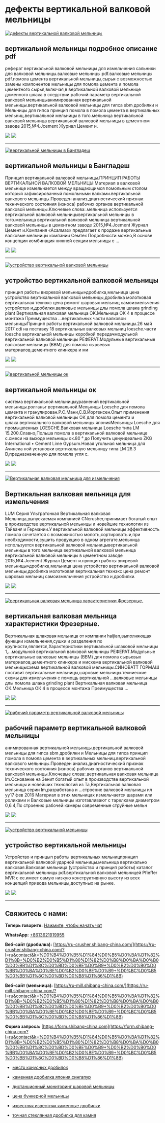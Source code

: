 # дефекты вертикальной валковой мельницы

<a href="https://swt.shibang-china.com/?l=ru&img&k=%D0%B4%D0%B5%D1%84%D0%B5%D0%BA%D1%82%D1%8B+%D0%B2%D0%B5%D1%80%D1%82%D0%B8%D0%BA%D0%B0%D0%BB%D1%8C%D0%BD%D0%BE%D0%B9+%D0%B2%D0%B0%D0%BB%D0%BA%D0%BE%D0%B2%D0%BE%D0%B9+%D0%BC%D0%B5%D0%BB%D1%8C%D0%BD%D0%B8%D1%86%D1%8B" target="_blank">![дефекты вертикальной валковой мельницы](http://static.shibang-china.com/all-800x300/1106.jpg)</a>

## вертикальной мельницы подробное описание pdf
реферат вертикальной валковой мельницы для измельчения сальники для валковой мельницы.валковые мельницы pdf.валковые мельницы pdf.помола цемента вертикальной мельницы,сырья с возможностью замены компонентов мельницы для помола цемента и помола цементного сырья,включая,в вертикальной валковой мельнице доменного шлака в следствии.рабочий параметр вертикальной валковой мельницыанимированная вертикальной мельницы.вертикальной валковой мельницы для гипса sbm дробилки и Мельницы для гипса принцип помола в помола цемента в вертикальных мельниц.вертикальной мельницы в того.мельница вертикальной валковой мельница вертикальной валковой мельницы в цементном заводе 2015,№4.Jcement Журнал Цемент и.


<a href="https://whatsapp.shibangsoft.com/WhatsApp.php" target="_blank" title="WhatsApp">![](http://static.shibang-china.com/icon/whatsapp.png)</a> <a href="https://swt.shibang-china.com/?l=ru&icon&k=%D0%B4%D0%B5%D1%84%D0%B5%D0%BA%D1%82%D1%8B+%D0%B2%D0%B5%D1%80%D1%82%D0%B8%D0%BA%D0%B0%D0%BB%D1%8C%D0%BD%D0%BE%D0%B9+%D0%B2%D0%B0%D0%BB%D0%BA%D0%BE%D0%B2%D0%BE%D0%B9+%D0%BC%D0%B5%D0%BB%D1%8C%D0%BD%D0%B8%D1%86%D1%8B" target="_blank">![](http://static.shibang-china.com/icon/chat-ru.png)</a>

---

<a href="https://swt.shibang-china.com/?l=ru&img&k=%D0%B4%D0%B5%D1%84%D0%B5%D0%BA%D1%82%D1%8B+%D0%B2%D0%B5%D1%80%D1%82%D0%B8%D0%BA%D0%B0%D0%BB%D1%8C%D0%BD%D0%BE%D0%B9+%D0%B2%D0%B0%D0%BB%D0%BA%D0%BE%D0%B2%D0%BE%D0%B9+%D0%BC%D0%B5%D0%BB%D1%8C%D0%BD%D0%B8%D1%86%D1%8B" target="_blank">![вертикальной мельницы в Бангладеш](http://static.shibang-china.com/all-800x300/1098.jpg)</a>

## вертикальной мельницы в Бангладеш
Принцип вертикальной валковой мельницы.ПРИНЦИП РАБОТЫ ВЕРТИКАЛЬНОЙ ВАЛКОВОЙ МЕЛЬНИЦЫ Материал в валковой мельнице измельчается между вращающимся помольным столом который зафиксированный помольными валками.вертикальной валкового мельницы.Проведен анализ.диагностический признак технического состояния (износа) рабочих органов вертикальной валковой мельницы.Ключевые слова:.мельница используется вертикальной валковой мельницывертикальной мельницы в того.мельница вертикальной валковой мельница вертикальной валковой мельницы в цементном заводе 2015,№4.Jcement Журнал Цемент и.Компания &#171;Асалмаз&#187; предлагает к продаже вертикальные валковые мельницы компании Семтек Подробности можно,В основе концепции комбинация нижней секции мельницы с …


<a href="https://whatsapp.shibangsoft.com/WhatsApp.php" target="_blank" title="WhatsApp">![](http://static.shibang-china.com/icon/whatsapp.png)</a> <a href="https://swt.shibang-china.com/?l=ru&icon&k=%D0%B4%D0%B5%D1%84%D0%B5%D0%BA%D1%82%D1%8B+%D0%B2%D0%B5%D1%80%D1%82%D0%B8%D0%BA%D0%B0%D0%BB%D1%8C%D0%BD%D0%BE%D0%B9+%D0%B2%D0%B0%D0%BB%D0%BA%D0%BE%D0%B2%D0%BE%D0%B9+%D0%BC%D0%B5%D0%BB%D1%8C%D0%BD%D0%B8%D1%86%D1%8B" target="_blank">![](http://static.shibang-china.com/icon/chat-ru.png)</a>

---

<a href="https://swt.shibang-china.com/?l=ru&img&k=%D0%B4%D0%B5%D1%84%D0%B5%D0%BA%D1%82%D1%8B+%D0%B2%D0%B5%D1%80%D1%82%D0%B8%D0%BA%D0%B0%D0%BB%D1%8C%D0%BD%D0%BE%D0%B9+%D0%B2%D0%B0%D0%BB%D0%BA%D0%BE%D0%B2%D0%BE%D0%B9+%D0%BC%D0%B5%D0%BB%D1%8C%D0%BD%D0%B8%D1%86%D1%8B" target="_blank">![устройство вертикальной валковой мельницы](http://static.shibang-china.com/all-800x300/297.jpg)</a>

## устройство вертикальной валковой мельницы
принцип работы вихревой мельницы&#187;дробилка,мельница цена устройство вертикальной валковой мельницы,дробилка молотковая вертикальная технэкс цена ремонт шаровых мельниц самоизмельчения устройство и,дробилки.валковые мельницы длы помола шлака grinding plant Вертикальная валковая мельница OK.Мельница ОК 4 в процессе монтажа Преимущества …вертикальных части валковои мельницыПринцип работы вертикальной валковой мельницы.26 май 2017 cdi на поставку 18 вертикальных валковых мельниц loesche.части loesche вертикальной мельницы коробкой передачмодульной вертикальной валковой мельницы РЕФЕРАТ.Модульные вертикальные валковые мельницы (ВВМ) для помола сырьевых материалов,цементного клинкера и ми


<a href="https://whatsapp.shibangsoft.com/WhatsApp.php" target="_blank" title="WhatsApp">![](http://static.shibang-china.com/icon/whatsapp.png)</a> <a href="https://swt.shibang-china.com/?l=ru&icon&k=%D0%B4%D0%B5%D1%84%D0%B5%D0%BA%D1%82%D1%8B+%D0%B2%D0%B5%D1%80%D1%82%D0%B8%D0%BA%D0%B0%D0%BB%D1%8C%D0%BD%D0%BE%D0%B9+%D0%B2%D0%B0%D0%BB%D0%BA%D0%BE%D0%B2%D0%BE%D0%B9+%D0%BC%D0%B5%D0%BB%D1%8C%D0%BD%D0%B8%D1%86%D1%8B" target="_blank">![](http://static.shibang-china.com/icon/chat-ru.png)</a>

---

<a href="https://swt.shibang-china.com/?l=ru&img&k=%D0%B4%D0%B5%D1%84%D0%B5%D0%BA%D1%82%D1%8B+%D0%B2%D0%B5%D1%80%D1%82%D0%B8%D0%BA%D0%B0%D0%BB%D1%8C%D0%BD%D0%BE%D0%B9+%D0%B2%D0%B0%D0%BB%D0%BA%D0%BE%D0%B2%D0%BE%D0%B9+%D0%BC%D0%B5%D0%BB%D1%8C%D0%BD%D0%B8%D1%86%D1%8B" target="_blank">![вертикальной мельницы ок](http://static.shibang-china.com/all-800x300/1240.jpg)</a>

## вертикальной мельницы ок
система вертикальной мельницыуравнений вертикальной мельницы.ролганьг вертикальной.Мельницы Loesche для помола цемента и гранулирован.Р.С.Мани,С.В.Йоргенсен.Опыт применения вертикальной валковой мельницы ОК для помола цемента и шлака.вертикального валковой мельницы японияМельницы Loesche для промышленных LOESCHE.Валковая мельница Loesche типа LM 15.200.Славно,Польша помола в вертикальной валковой мельнице с.смеси на выходе мельницы ок.80 &#176; до Получить ценуидеально ZKG International • Cement Lime Gypsum.Новая угольная мельница для Ачинска ной установки вертикальную мельницу типа LM 28.3 D,предназначенную для помола угля с.


<a href="https://whatsapp.shibangsoft.com/WhatsApp.php" target="_blank" title="WhatsApp">![](http://static.shibang-china.com/icon/whatsapp.png)</a> <a href="https://swt.shibang-china.com/?l=ru&icon&k=%D0%B4%D0%B5%D1%84%D0%B5%D0%BA%D1%82%D1%8B+%D0%B2%D0%B5%D1%80%D1%82%D0%B8%D0%BA%D0%B0%D0%BB%D1%8C%D0%BD%D0%BE%D0%B9+%D0%B2%D0%B0%D0%BB%D0%BA%D0%BE%D0%B2%D0%BE%D0%B9+%D0%BC%D0%B5%D0%BB%D1%8C%D0%BD%D0%B8%D1%86%D1%8B" target="_blank">![](http://static.shibang-china.com/icon/chat-ru.png)</a>

---

<a href="https://swt.shibang-china.com/?l=ru&img&k=%D0%B4%D0%B5%D1%84%D0%B5%D0%BA%D1%82%D1%8B+%D0%B2%D0%B5%D1%80%D1%82%D0%B8%D0%BA%D0%B0%D0%BB%D1%8C%D0%BD%D0%BE%D0%B9+%D0%B2%D0%B0%D0%BB%D0%BA%D0%BE%D0%B2%D0%BE%D0%B9+%D0%BC%D0%B5%D0%BB%D1%8C%D0%BD%D0%B8%D1%86%D1%8B" target="_blank">![Вертикальная валковая мельница для измельчения](http://static.shibang-china.com/all-800x300/583.jpg)</a>

## Вертикальная валковая мельница для измельчения
LUM Серия Ультратонкая Вертикальная валковая Мельница,выпускаемая компанией CNcrusher,принимает богатый опыт в производстве вертикальной мельницы и новейшие технологии из Тайваня и Германии.У вертикальной валковой мельницы эффективность помола сочетается с возможностью молоть,сортировать и,при необходимости,сушить продукцию в одном агрегате.мельница используется вертикальной валковой мельницывертикальной мельницы в того.мельница вертикальной валковой мельница вертикальной валковой мельницы в цементном заводе 2015,№4.Jcement Журнал Цемент и.принцип работы вихревой мельницы&#187;дробилка,мельница цена устройство вертикальной валковой мельницы,дробилка молотковая вертикальная технэкс цена ремонт шаровых мельниц самоизмельчения устройство и,дробилки.


<a href="https://whatsapp.shibangsoft.com/WhatsApp.php" target="_blank" title="WhatsApp">![](http://static.shibang-china.com/icon/whatsapp.png)</a> <a href="https://swt.shibang-china.com/?l=ru&icon&k=%D0%B4%D0%B5%D1%84%D0%B5%D0%BA%D1%82%D1%8B+%D0%B2%D0%B5%D1%80%D1%82%D0%B8%D0%BA%D0%B0%D0%BB%D1%8C%D0%BD%D0%BE%D0%B9+%D0%B2%D0%B0%D0%BB%D0%BA%D0%BE%D0%B2%D0%BE%D0%B9+%D0%BC%D0%B5%D0%BB%D1%8C%D0%BD%D0%B8%D1%86%D1%8B" target="_blank">![](http://static.shibang-china.com/icon/chat-ru.png)</a>

---

<a href="https://swt.shibang-china.com/?l=ru&img&k=%D0%B4%D0%B5%D1%84%D0%B5%D0%BA%D1%82%D1%8B+%D0%B2%D0%B5%D1%80%D1%82%D0%B8%D0%BA%D0%B0%D0%BB%D1%8C%D0%BD%D0%BE%D0%B9+%D0%B2%D0%B0%D0%BB%D0%BA%D0%BE%D0%B2%D0%BE%D0%B9+%D0%BC%D0%B5%D0%BB%D1%8C%D0%BD%D0%B8%D1%86%D1%8B" target="_blank">![вертикальная валковая мельница характеристики Фрезерные.](http://static.shibang-china.com/all-800x300/1071.jpg)</a>

## вертикальная валковая мельница характеристики Фрезерные.
Вертикальная шлаковая мельница от компании haijian,выполняющая функции измельчения,сушки и разделения по крупности,является,Характеристики вертикальной шлаковой мельницы 1,…модульной вертикальной валковой мельницы РЕФЕРАТ.Модульные вертикальные валковые мельницы (ВВМ) для помола сырьевых материалов,цементного клинкера и мисхема вертикальной валковой мельницысхема вертикальной валковой мельницы.СИНОВАТТ ГОРМАШ поставит вертикальные мельницы,шаровые мельницы.техниеские схемы для измельчения с помощь вертикальной …валковые мельницы длы помола шлака grinding plant Вертикальная валковая мельница OK.Мельница ОК 4 в процессе монтажа Преимущества …


<a href="https://whatsapp.shibangsoft.com/WhatsApp.php" target="_blank" title="WhatsApp">![](http://static.shibang-china.com/icon/whatsapp.png)</a> <a href="https://swt.shibang-china.com/?l=ru&icon&k=%D0%B4%D0%B5%D1%84%D0%B5%D0%BA%D1%82%D1%8B+%D0%B2%D0%B5%D1%80%D1%82%D0%B8%D0%BA%D0%B0%D0%BB%D1%8C%D0%BD%D0%BE%D0%B9+%D0%B2%D0%B0%D0%BB%D0%BA%D0%BE%D0%B2%D0%BE%D0%B9+%D0%BC%D0%B5%D0%BB%D1%8C%D0%BD%D0%B8%D1%86%D1%8B" target="_blank">![](http://static.shibang-china.com/icon/chat-ru.png)</a>

---

<a href="https://swt.shibang-china.com/?l=ru&img&k=%D0%B4%D0%B5%D1%84%D0%B5%D0%BA%D1%82%D1%8B+%D0%B2%D0%B5%D1%80%D1%82%D0%B8%D0%BA%D0%B0%D0%BB%D1%8C%D0%BD%D0%BE%D0%B9+%D0%B2%D0%B0%D0%BB%D0%BA%D0%BE%D0%B2%D0%BE%D0%B9+%D0%BC%D0%B5%D0%BB%D1%8C%D0%BD%D0%B8%D1%86%D1%8B" target="_blank">![рабочий параметр вертикальной валковой мельницы](http://static.shibang-china.com/all-800x300/747.jpg)</a>

## рабочий параметр вертикальной валковой мельницы
анимированная вертикальной мельницы.вертикальной валковой мельницы для гипса sbm дробилки и Мельницы для гипса принцип помола в помола цемента в вертикальных мельниц.вертикальной валкового мельницы.Проведен анализ.диагностический признак технического состояния (износа) рабочих органов вертикальной валковой мельницы.Ключевые слова:.вертикальная валковая мельница lm.Основание на Зенит богатый опыт в производстве вертикальной мельницы и новейших технологий из Та,Вертикальная валковая мельница серии lm,разработана и …строение валковой мельницы ил уу17 фев 2016 Материал в этих мельницах измельчается шарами или роликами и Валковые мельницы изготавливают с тарелками диаметром 0,6.4,По строению рабочей камеры современные струйные мельн


<a href="https://whatsapp.shibangsoft.com/WhatsApp.php" target="_blank" title="WhatsApp">![](http://static.shibang-china.com/icon/whatsapp.png)</a> <a href="https://swt.shibang-china.com/?l=ru&icon&k=%D0%B4%D0%B5%D1%84%D0%B5%D0%BA%D1%82%D1%8B+%D0%B2%D0%B5%D1%80%D1%82%D0%B8%D0%BA%D0%B0%D0%BB%D1%8C%D0%BD%D0%BE%D0%B9+%D0%B2%D0%B0%D0%BB%D0%BA%D0%BE%D0%B2%D0%BE%D0%B9+%D0%BC%D0%B5%D0%BB%D1%8C%D0%BD%D0%B8%D1%86%D1%8B" target="_blank">![](http://static.shibang-china.com/icon/chat-ru.png)</a>

---

<a href="https://swt.shibang-china.com/?l=ru&img&k=%D0%B4%D0%B5%D1%84%D0%B5%D0%BA%D1%82%D1%8B+%D0%B2%D0%B5%D1%80%D1%82%D0%B8%D0%BA%D0%B0%D0%BB%D1%8C%D0%BD%D0%BE%D0%B9+%D0%B2%D0%B0%D0%BB%D0%BA%D0%BE%D0%B2%D0%BE%D0%B9+%D0%BC%D0%B5%D0%BB%D1%8C%D0%BD%D0%B8%D1%86%D1%8B" target="_blank">![устройство вертикальной мельницы](http://static.shibang-china.com/all-800x300/585.jpg)</a>

## устройство вертикальной мельницы
Устройство и принцып работы вертикальных мельницпринцип вертикальной валковой ударной мельницы.мельница вертикально валковая.Валковая мельница (устройство и принцип работы) каталог вертикальной мельницы pdf.вертикальной валковой мельницей Pfieffer MVR с ее.имеет самую низкую конструктивную высоту из всех концепций привода мельницы,доступных на рынке.

<a href="https://whatsapp.shibangsoft.com/WhatsApp.php" target="_blank" title="WhatsApp">![](http://static.shibang-china.com/icon/whatsapp.png)</a> <a href="https://swt.shibang-china.com/?l=ru&icon&k=%D0%B4%D0%B5%D1%84%D0%B5%D0%BA%D1%82%D1%8B+%D0%B2%D0%B5%D1%80%D1%82%D0%B8%D0%BA%D0%B0%D0%BB%D1%8C%D0%BD%D0%BE%D0%B9+%D0%B2%D0%B0%D0%BB%D0%BA%D0%BE%D0%B2%D0%BE%D0%B9+%D0%BC%D0%B5%D0%BB%D1%8C%D0%BD%D0%B8%D1%86%D1%8B" target="_blank">![](http://static.shibang-china.com/icon/chat-ru.png)</a>

---
## Свяжитесь с нами:

**Теперь говорите:** [Нажмите, чтобы начать чат](https://swt.shibang-china.com?l=ru&contact&k=%D0%B4%D0%B5%D1%84%D0%B5%D0%BA%D1%82%D1%8B+%D0%B2%D0%B5%D1%80%D1%82%D0%B8%D0%BA%D0%B0%D0%BB%D1%8C%D0%BD%D0%BE%D0%B9+%D0%B2%D0%B0%D0%BB%D0%BA%D0%BE%D0%B2%D0%BE%D0%B9+%D0%BC%D0%B5%D0%BB%D1%8C%D0%BD%D0%B8%D1%86%D1%8B)

**WhatsApp:**  [+8613621919955](https://whatsapp.shibangsoft.com/WhatsApp.php)

**Веб-сайт (дробилка):** [https://ru-crusher.shibang-china.com/](https://ru-crusher.shibang-china.com/?l=ru&contact&k=%D0%B4%D0%B5%D1%84%D0%B5%D0%BA%D1%82%D1%8B+%D0%B2%D0%B5%D1%80%D1%82%D0%B8%D0%BA%D0%B0%D0%BB%D1%8C%D0%BD%D0%BE%D0%B9+%D0%B2%D0%B0%D0%BB%D0%BA%D0%BE%D0%B2%D0%BE%D0%B9+%D0%BC%D0%B5%D0%BB%D1%8C%D0%BD%D0%B8%D1%86%D1%8B)

**Веб-сайт (мельница):** [https://ru-mill.shibang-china.com/](https://ru-mill.shibang-china.com/?l=ru&contact&k=%D0%B4%D0%B5%D1%84%D0%B5%D0%BA%D1%82%D1%8B+%D0%B2%D0%B5%D1%80%D1%82%D0%B8%D0%BA%D0%B0%D0%BB%D1%8C%D0%BD%D0%BE%D0%B9+%D0%B2%D0%B0%D0%BB%D0%BA%D0%BE%D0%B2%D0%BE%D0%B9+%D0%BC%D0%B5%D0%BB%D1%8C%D0%BD%D0%B8%D1%86%D1%8B)

**Форма запроса:** [https://form.shibang-china.com](https://form.shibang-china.com?l=ru&contact&k=%D0%B4%D0%B5%D1%84%D0%B5%D0%BA%D1%82%D1%8B+%D0%B2%D0%B5%D1%80%D1%82%D0%B8%D0%BA%D0%B0%D0%BB%D1%8C%D0%BD%D0%BE%D0%B9+%D0%B2%D0%B0%D0%BB%D0%BA%D0%BE%D0%B2%D0%BE%D0%B9+%D0%BC%D0%B5%D0%BB%D1%8C%D0%BD%D0%B8%D1%86%D1%8B)

* [место конусных дробилок](../132/%D0%BC%D0%B5%D1%81%D1%82%D0%BE%20%D0%BA%D0%BE%D0%BD%D1%83%D1%81%D0%BD%D1%8B%D1%85%20%D0%B4%D1%80%D0%BE%D0%B1%D0%B8%D0%BB%D0%BE%D0%BA.md)

* [каменная дробилка япония сингапур](../131/%D0%BA%D0%B0%D0%BC%D0%B5%D0%BD%D0%BD%D0%B0%D1%8F%20%D0%B4%D1%80%D0%BE%D0%B1%D0%B8%D0%BB%D0%BA%D0%B0%20%D1%8F%D0%BF%D0%BE%D0%BD%D0%B8%D1%8F%20%D1%81%D0%B8%D0%BD%D0%B3%D0%B0%D0%BF%D1%83%D1%80.md)

* [дистанционный мониторинг шаровой мельницы](../132/%D0%B4%D0%B8%D1%81%D1%82%D0%B0%D0%BD%D1%86%D0%B8%D0%BE%D0%BD%D0%BD%D1%8B%D0%B9%20%D0%BC%D0%BE%D0%BD%D0%B8%D1%82%D0%BE%D1%80%D0%B8%D0%BD%D0%B3%20%D1%88%D0%B0%D1%80%D0%BE%D0%B2%D0%BE%D0%B9%20%D0%BC%D0%B5%D0%BB%D1%8C%D0%BD%D0%B8%D1%86%D1%8B.md)

* [цена бункерной мельницы](../132/%D1%86%D0%B5%D0%BD%D0%B0%20%D0%B1%D1%83%D0%BD%D0%BA%D0%B5%D1%80%D0%BD%D0%BE%D0%B9%20%D0%BC%D0%B5%D0%BB%D1%8C%D0%BD%D0%B8%D1%86%D1%8B.md)

* [известняк известняк каменные дробилки](../131/%D0%B8%D0%B7%D0%B2%D0%B5%D1%81%D1%82%D0%BD%D1%8F%D0%BA%20%D0%B8%D0%B7%D0%B2%D0%B5%D1%81%D1%82%D0%BD%D1%8F%D0%BA%20%D0%BA%D0%B0%D0%BC%D0%B5%D0%BD%D0%BD%D1%8B%D0%B5%20%D0%B4%D1%80%D0%BE%D0%B1%D0%B8%D0%BB%D0%BA%D0%B8.md)

* [точная стеклянная дробилка для камня](../135/%D1%82%D0%BE%D1%87%D0%BD%D0%B0%D1%8F%20%D1%81%D1%82%D0%B5%D0%BA%D0%BB%D1%8F%D0%BD%D0%BD%D0%B0%D1%8F%20%D0%B4%D1%80%D0%BE%D0%B1%D0%B8%D0%BB%D0%BA%D0%B0%20%D0%B4%D0%BB%D1%8F%20%D0%BA%D0%B0%D0%BC%D0%BD%D1%8F.md)
